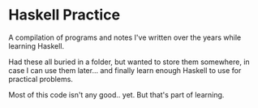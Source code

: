# Haskell Practice
A compilation of programs and notes I've written over the years while learning Haskell.

Had these all buried in a folder, but wanted to store them somewhere, in case I can use them later... and finally learn enough Haskell to use for practical problems.

Most of this code isn't any good.. yet. But that's part of learning.


